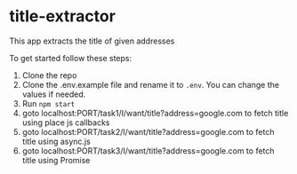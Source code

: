# title-extractor
This app extracts the title of given addresses

To get started follow these steps:
1. Clone the repo
2. Clone the .env.example file and rename it to `.env`. You can change the values if needed.
3. Run `npm start`
4. goto localhost:PORT/task1/I/want/title?address=google.com to fetch title using place js callbacks
5. goto localhost:PORT/task2/I/want/title?address=google.com to fetch title using async.js
6. goto localhost:PORT/task3/I/want/title?address=google.com to fetch title using Promise
